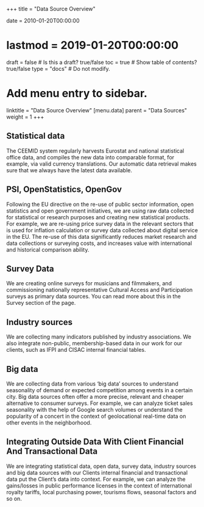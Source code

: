 +++
title = "Data Source Overview"

date = 2010-01-20T00:00:00
# lastmod = 2019-01-20T00:00:00

draft = false  # Is this a draft? true/false
toc = true  # Show table of contents? true/false
type = "docs"  # Do not modify.

# Add menu entry to sidebar.
linktitle = "Data Source Overview"
[menu.data]
  parent = "Data Sources"
  weight = 1
+++


## Statistical data

The CEEMID system regularly harvests Eurostat and national statistical office data, and compiles the new data into comparable format, for example, via valid currency translations.  Our automatic data retrieval makes sure that we always have the latest data available. 

## PSI, OpenStatistics, OpenGov

Following the EU directive on the re-use of public sector information, open statistics and open government initiatives, we are using raw data collected for statistical or research purposes and creating new statistical products. For example, we are re-using price survey data in the relevant sectors that is used for inflation calculation or survey data collected about digital service in the EU. The re-use of this data significantly reduces market research and data collections or surveying costs, and increases value with international and historical comparison ability.

## Survey Data

We are creating online surveys for musicians and filmmakers, and commissioning nationally representative Cultural Access and Participation surveys as primary data sources. You can read more about this in the Survey section of the page. 

## Industry sources 

We are collecting many indicators published by industry associations.  We also integrate non-public, membership-based data in our work for our clients, such as IFPI and CISAC internal financial tables. 

## Big data

We are collecting data from various ‘big data’ sources to understand seasonality of demand or expected competition among events in a certain city.  Big data sources often offer a more precise, relevant and cheaper alternative to consumer surveys.  For example, we can analyze ticket sales seasonality with the help of Google search volumes or understand the popularity of a concert in the context of geolocational real-time data on other events in the neighborhood.

## Integrating Outside Data With Client Financial And Transactional Data

We are integrating statistical data, open data, survey data, industry sources and big data sources with our Clients internal financial and transactional data put the Client’s data into context.  For example, we can analyze the gains/losses in public performance licenses in the context of international royalty tariffs, local purchasing power, tourisms flows, seasonal factors and so on. 